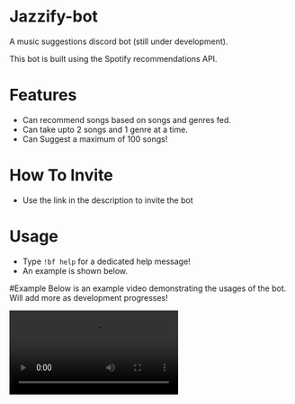 # Jazzify-bot
A music suggestions discord bot (still under development).

This bot is built using the Spotify recommendations API.

# Features
 * Can recommend songs based on songs and genres fed.
 * Can take upto 2 songs and 1 genre at a time.
 * Can Suggest a maximum of 100 songs!
 
# How To Invite
 * Use the link in the description to invite the bot

# Usage
 * Type `!bf help` for a dedicated help message!
 * An example is shown below.

#Example
Below is an example video demonstrating the usages of the bot. Will add more as development progresses!

![implementation1](https://user-images.githubusercontent.com/85065053/173198018-27e2d95b-42d6-4dae-9602-fc7e9d51decb.mp4)


